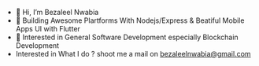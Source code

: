 - 👋 Hi, I’m Bezaleel Nwabia
- 🌱 Building Awesome Plartforms With Nodejs/Express & Beatiful Mobile Apps UI with Flutter
- 👀 Interested in General Software Development especially Blockchain Development
- Interested in What I do ? shoot me a mail on bezaleelnwabia@gmail.com
<!---
emexbazz/emexbazz is a ✨ special ✨ repository because its `README.md` (this file) appears on your GitHub profile.
You can click the Preview link to take a look at your changes.
--->
